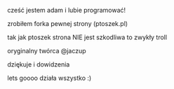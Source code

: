 cześć jestem adam i lubie programować!




zrobiłem forka pewnej strony (ptoszek.pl)


tak jak ptoszek strona NIE jest szkodliwa
to zwykły troll

oryginalny twórca @jaczup

dziękuje i dowidzenia


lets goooo działa wszystko :)
